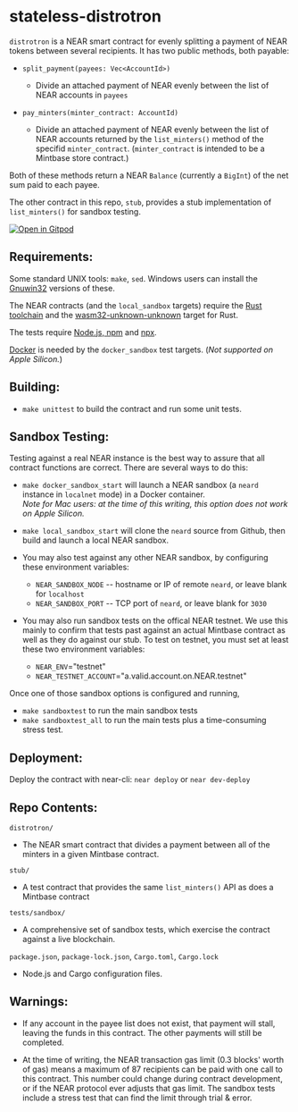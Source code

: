 # stateless-distrotron

`distrotron` is a NEAR smart contract for evenly splitting a payment of NEAR tokens between several recipients. 
It has two public methods, both payable:

* `split_payment(payees: Vec<AccountId>)`
  * Divide an attached payment of NEAR evenly between the list of NEAR accounts in `payees`

* `pay_minters(minter_contract: AccountId)`
  * Divide an attached payment of NEAR evenly between the list of NEAR accounts returned by the `list_minters()` method of the specifid `minter_contract`.
	(`minter_contract` is intended to be a Mintbase store contract.)

Both of these methods return a NEAR `Balance` (currently a `BigInt`) of the net sum paid to each payee.

The other contract in this repo, `stub`, provides a stub implementation of `list_minters()` for sandbox testing.

[![Open in Gitpod](https://gitpod.io/button/open-in-gitpod.svg)](https://gitpod.io/#https://github.com/myklemykle/stateless/tree/milestone1_gitpod)

## Requirements:

Some standard UNIX tools: `make`, `sed`. Windows users can install the [Gnuwin32](https://gnuwin32.sourceforge.net/) versions of these.

The NEAR contracts (and the `local_sandbox` targets) require the [Rust toolchain](https://rustup.rs/) and the [wasm32-unknown-unknown](https://www.hellorust.com/setup/wasm-target/) target for Rust.

The tests require [Node.js, npm](https://nodejs.org/en/download/) and [npx](https://www.npmjs.com/package/npx).

[Docker](https://www.docker.com/) is needed by the `docker_sandbox` test targets. (_Not supported on Apple Silicon._)

## Building:

* `make unittest` to build the contract and run some unit tests.

## Sandbox Testing:

Testing against a real NEAR instance is the best way to assure that all contract functions are correct.
There are several ways to do this:

* `make docker_sandbox_start` will launch a NEAR sandbox (a `neard` instance in `localnet` mode) in a Docker container.  
_Note for Mac users: at the time of this writing, this option does not work on Apple Silicon._

* `make local_sandbox_start` will clone the `neard` source from Github, then build and launch a local NEAR sandbox.

* You may also test against any other NEAR sandbox, by configuring these environment variables:
	* `NEAR_SANDBOX_NODE` -- hostname or IP of remote `neard`, or leave blank for `localhost`
	* `NEAR_SANDBOX_PORT` -- TCP port of `neard`, or leave blank for `3030`

* You may also run sandbox tests on the offical NEAR testnet. We use this mainly to confirm that tests past against an actual Mintbase contract as well as they do against our stub. To test on testnet, you must set at least these two environment variables:
    * `NEAR_ENV`="testnet"
    * `NEAR_TESTNET_ACCOUNT`="a.valid.account.on.NEAR.testnet"

Once one of those sandbox options is configured and running, 
* `make sandboxtest` to run the main sandbox tests
* `make sandboxtest_all` to run the main tests plus a time-consuming stress test.

## Deployment:

Deploy the contract with near-cli: `near deploy` or `near dev-deploy`

## Repo Contents:

`distrotron/`
  - The NEAR smart contract that divides a payment between all of the minters in a given Mintbase contract.

`stub/`
  - A test contract that provides the same `list_minters()` API as does a Mintbase contract

`tests/sandbox/`
  - A comprehensive set of sandbox tests, which exercise the contract against a live blockchain.

`package.json`, `package-lock.json`, `Cargo.toml`, `Cargo.lock`
  - Node.js and Cargo configuration files.

## Warnings:

* If any account in the payee list does not exist, that payment will stall, leaving the funds in this contract.  The other payments will still be completed.

* At the time of writing, the NEAR transaction gas limit (0.3 blocks' worth of gas) means a maximum of 87 recipients can be paid with one call to this contract. This number could change during contract development, or if the NEAR protocol ever adjusts that gas limit. The sandbox tests include a stress test that can find the limit through trial & error.

